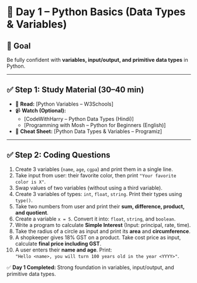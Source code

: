 # 📅 Day 1 – Python Basics (Data Types & Variables)

## 🎯 Goal  
Be fully confident with **variables, input/output, and primitive data types** in Python.  

---

## ✅ Step 1: Study Material (30–40 min)  
- 📖 **Read:** [Python Variables – W3Schools]
- 📹 **Watch (Optional):**  
  - [CodeWithHarry – Python Data Types (Hindi)]  
  - [Programming with Mosh – Python for Beginners (English)]
- 📑 **Cheat Sheet:** [Python Data Types & Variables – Programiz]

---

## ✅ Step 2: Coding Questions  
1. Create 3 variables (`name`, `age`, `cgpa`) and print them in a single line.  
2. Take input from user: their favorite color, then print `"Your favorite color is X"`.  
3. Swap values of two variables (without using a third variable).  
4. Create 3 variables of types: `int`, `float`, `string`. Print their types using `type()`.  
5. Take two numbers from user and print their **sum, difference, product, and quotient**.  
6. Create a variable `x = 5`. Convert it into: `float`, `string`, and `boolean`.  
7. Write a program to calculate **Simple Interest** (Input: principal, rate, time).  
8. Take the radius of a circle as input and print its **area** and **circumference**.  
9. A shopkeeper gives 18% GST on a product. Take cost price as input, calculate 
    **final price including GST**.  
10. A user enters their **name and age**. Print:  
   `"Hello <name>, you will turn 100 years old in the year <YYYY>"`.  


✅ **Day 1 Completed:** Strong foundation in variables, input/output, and primitive data types.  
